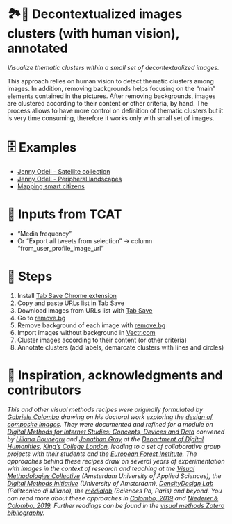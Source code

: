 # 🏞👀 Decontextualized images clusters (with human vision), annotated

*Visualize thematic clusters within a small set of decontextualized images.*

This approach relies on human vision to detect thematic clusters among images. In addition, removing backgrounds helps focusing on the “main” elements contained in the pictures. After removing backgrounds, images are clustered according to their content or other criteria, by hand. The process allows to have more control on definition of thematic clusters but it is very time consuming, therefore it works only with small set of images.

# 🗄️ Examples
* [Jenny Odell - Satellite collection](http://jennyodell.com/satellite.html)
* [Jenny Odell - Peripheral landscapes](http://www.jennyodell.com/peripheral-landscapes.html)
* [Mapping smart citizens](https://docs.google.com/presentation/d/1Ndd_1T_D0doYnnPWzxUW3Erb9GPYjuhVmto88KTAQtE/edit#slide=id.gb6c9de4e2_0_38)

# 🧱 Inputs from TCAT

- “Media frequency”
- Or “Export all tweets from selection” → column “from_user_profile_image_url”

# 📃 Steps

1. Install [Tab Save Chrome extension](https://chrome.google.com/webstore/detail/tab-save/lkngoeaeclaebmpkgapchgjdbaekacki)
2. Copy and paste URLs list in Tab Save
3. Download images from URLs list with [Tab Save](https://chrome.google.com/webstore/detail/tab-save/lkngoeaeclaebmpkgapchgjdbaekacki)
4. Go to [remove.bg](https://www.remove.bg/)
5. Remove background of each image with [remove.bg](https://www.remove.bg/)
6. Import images without background in [Vectr.com](https://vectr.com/)
7. Cluster images according to their content (or other criteria)
8. Annotate clusters (add labels, demarcate clusters with lines and circles)

# 🐙 Inspiration, acknowledgments and contributors

*This and other visual methods recipes were originally formulated by [Gabriele Colombo](https://densitydesign.org/person/gabriele-colombo/) drawing on his doctoral work exploring the [design of composite images](https://www.politesi.polimi.it/handle/10589/141266). They were documented and refined for a module on [Digital Methods for Internet Studies: Concepts, Devices and Data](https://www.kcl.ac.uk/artshums/depts/ddh/modules/level7/7aavdm28) convened by [Liliana Bounegru](https://lilianabounegru.org/) and [Jonathan Gray](http://jonathangray.org/) at the [Department of Digital Humanities](https://www.kcl.ac.uk/ddh), [King’s College London](http://kcl.ac.uk/), leading to a set of collaborative group projects with their students and the [European Forest Institute](https://www.efi.int/). The approaches behind these recipes draw on several years of experimentation with images in the context of research and teaching at the [Visual Methodologies Collective](https://visualmethodologies.org/) (Amsterdam University of Applied Sciences), the [Digital Methods Initiative](http://digitalmethods.net/) (University of Amsterdam), [DensityDesign Lab](https://densitydesign.org/) (Politecnico di Milano), the [médialab](https://medialab.sciencespo.fr/) (Sciences Po, Paris) and beyond. You can read more about these approaches in [Colombo, 2019](https://re.public.polimi.it/retrieve/handle/11311/1075861/340493/phd2019_Rampino_Mariani_Colombo.pdf) and [Niederer & Colombo, 2019](http://ojs.uc.cl/index.php/Disena/article/view/151). Further readings can be found in the [visual methods Zotero bibliography](https://www.zotero.org/groups/visual_methods).*
